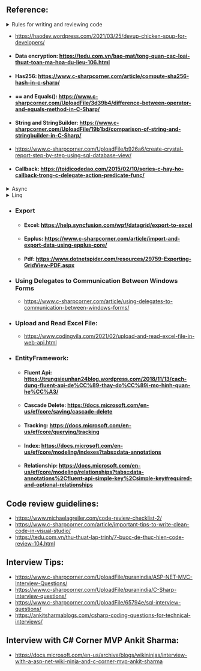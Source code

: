  ## Reference: 
 
   <details>
    <summary>Rules for writing and reviewing code</summary>

   -  #### Rule 1: Formatting is king     
   -  #### Rule 2: Is code easy to understand
   -  #### Rule 3: Follow SOLID Principles
   -  #### Rule 4: Don't Repeat Yourself => generalize by abstract class, interface, method
   -  #### Rule 5: Create meaningful names
   -  #### Rule 6: Be Consistent (nhất quán)
   -  #### Rule 7: Do Code run fast (For example use Eager loading to load related entities )
   -  #### Rule 8: Avoid Security Pitfalls (SQL Injection, cross-site scripting)
   -  #### Rule 9: Use Efficient Data Structures and Algorithms
   -  #### Rule 10: Comment and Document
   -  #### Rule 11: Check for Errors and Respond to Them
   -  #### Rule 12: Follow the Coding convention
   -  #### Rule 13: Avoid Deep Nesting
   -  #### Rule 14: Use ternary operator instead of If else
   -  #### Rule 15: Avoid Magic Number https://stackoverflow.com/questions/47882/what-is-a-magic-number-and-why-is-it-bad
   -  References: 
      -  ### https://www.informit.com/articles/article.aspx?p=2223710
      -  ### https://code.tutsplus.com/tutorials/top-15-best-practices-for-writing-super-readable-code--net-8118
  </details>  
        
  -  https://haodev.wordpress.com/2021/03/25/devup-chicken-soup-for-developers/
  -  #### Data encryption: https://tedu.com.vn/bao-mat/tong-quan-cac-loai-thuat-toan-ma-hoa-du-lieu-106.html
  -  #### Has256: https://www.c-sharpcorner.com/article/compute-sha256-hash-in-c-sharp/
  -  ####  == and Equals(): https://www.c-sharpcorner.com/UploadFile/3d39b4/difference-between-operator-and-equals-method-in-C-Sharp/
  -  #### String and StringBuilder: https://www.c-sharpcorner.com/UploadFile/19b1bd/comparison-of-string-and-stringbuilder-in-C-Sharp/
  -  https://www.c-sharpcorner.com/UploadFile/b926a6/create-crystal-report-step-by-step-using-sql-database-view/ 
  -  #### Callback: https://toidicodedao.com/2015/02/10/series-c-hay-ho-callback-trong-c-delegate-action-predicate-func/
  <details>
    <summary>Async</summary>
   -  #### Task: https://www.c-sharpcorner.com/UploadFile/dacca2/asynchronous-programming-in-C-Sharp-5-0-part-3-understand-task/
   -  https://docs.microsoft.com/en-us/dotnet/csharp/programming-guide/concepts/async/
  </details>
  <details>
    <summary>Linq</summary>
   -  https://www.c-sharpcorner.com/UploadFile/a20beb/ienumerable-vs-iqueryable-in-linq/k/
   -  https://tedu.com.vn/lap-trinh-c/su-khac-nhau-giua-ienumerable-va-iqueryable-35.html
   -  #### Earger loading: https://tedu.com.vn/lap-trinh-aspnet/tim-hieu-ve-lazyloading-va-earger-loading-trong-entity-framework-120.html
   -  #### Left join: https://www.c-sharpcorner.com/blogs/working-with-left-outer-join-using-lambda-and-linq
  </details>
       
  -  ### 	Export
       -  #### Excel: https://help.syncfusion.com/wpf/datagrid/export-to-excel
       -  #### Epplus: https://www.c-sharpcorner.com/article/import-and-export-data-using-epplus-core/
       -  #### Pdf: https://www.dotnetspider.com/resources/29759-Exporting-GridView-PDF.aspx
  -  ### 	Using Delegates to Communication Between Windows Forms  
       -  https://www.c-sharpcorner.com/article/using-delegates-to-communication-between-windows-forms/
  -  ### Upload and Read Excel File:  
       -  https://www.codingvila.com/2021/02/upload-and-read-excel-file-in-web-api.html
  -  ### EntityFramework:  
       -  #### Fluent Api: https://trungsieunhan24blog.wordpress.com/2018/11/13/cach-dung-fluent-api-de%CC%89-thay-do%CC%89i-mo-hinh-quan-he%CC%A3/
       -  #### Cascade Delete: https://docs.microsoft.com/en-us/ef/core/saving/cascade-delete
       -  #### Tracking:  https://docs.microsoft.com/en-us/ef/core/querying/tracking
       -  #### Index: https://docs.microsoft.com/en-us/ef/core/modeling/indexes?tabs=data-annotations
       -  #### Relationship: https://docs.microsoft.com/en-us/ef/core/modeling/relationships?tabs=data-annotations%2Cfluent-api-simple-key%2Csimple-key#required-and-optional-relationships
   ## Code review guidelines:
  - https://www.michaelagreiler.com/code-review-checklist-2/
  - https://www.c-sharpcorner.com/article/important-tips-to-write-clean-code-in-visual-studio/
  - https://tedu.com.vn/thu-thuat-lap-trinh/7-buoc-de-thuc-hien-code-review-104.html
   ## Interview Tips:
  - https://www.c-sharpcorner.com/UploadFile/puranindia/ASP-NET-MVC-Interview-Questions/
  - https://www.c-sharpcorner.com/UploadFile/puranindia/C-Sharp-interview-questions/
  - https://www.c-sharpcorner.com/UploadFile/65794e/sql-interview-questions/
  - https://ankitsharmablogs.com/csharp-coding-questions-for-technical-interviews/
   ## Interview with C# Corner MVP Ankit Sharma:
  - https://docs.microsoft.com/en-us/archive/blogs/wikininjas/interview-with-a-asp-net-wiki-ninja-and-c-corner-mvp-ankit-sharma


